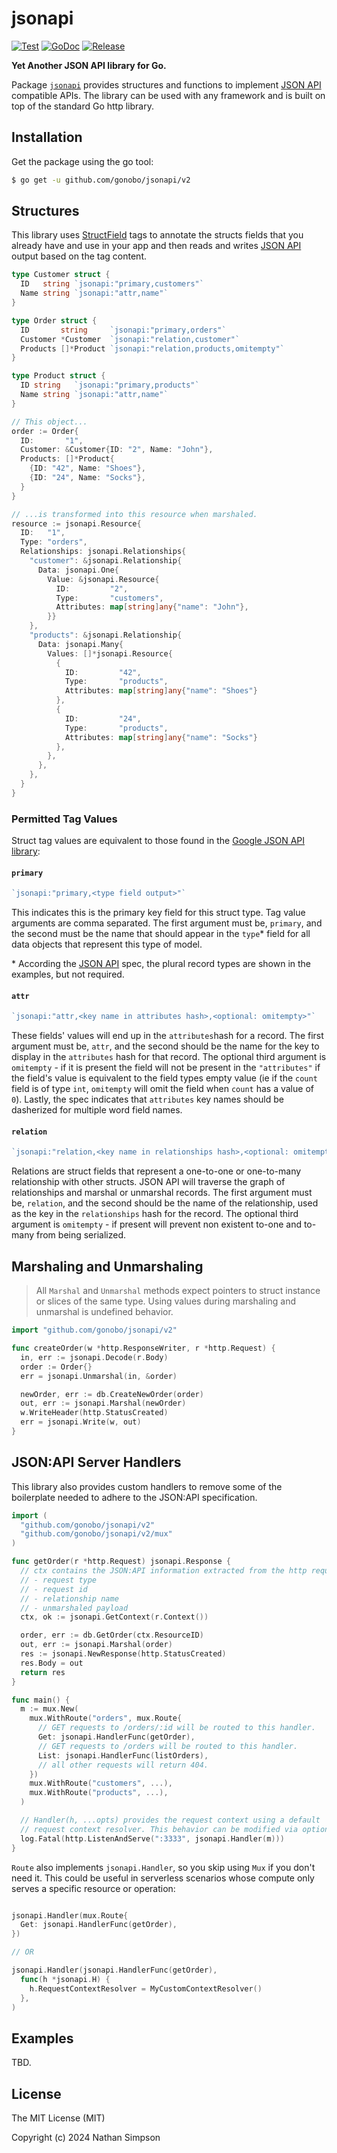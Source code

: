# jsonapi

[![Test](https://github.com/nisimpson/gibbon/actions/workflows/jsonapi-test.yml/badge.svg)](https://github.com/nisimpson/gibbon/actions/workflows/jsonapi-test.yml)
[![GoDoc](https://godoc.org/github.com/gonobo/jsonapi/v2?status.svg)](http://godoc.org/github.com/gonobo/jsonapi/v2)
[![Release](https://img.shields.io/github/release/gonobo/jsonapi.svg)](https://github.com/gonobo/releases)

**Yet Another JSON API library for Go.**

Package [`jsonapi`](http://godoc.org/github.com/gonobo/jsonapi/v2) provides structures and functions to implement [JSON API](http://jsonapi.org) compatible APIs. The library can be used with any framework and is built on top of the standard Go http library.

## Installation

Get the package using the go tool:

```bash
$ go get -u github.com/gonobo/jsonapi/v2
```

## Structures

This library uses [StructField](http://golang.org/pkg/reflect/#StructField)
tags to annotate the structs fields that you already have and use in
your app and then reads and writes [JSON API](http://jsonapi.org)
output based on the tag content.

```go
type Customer struct {
  ID   string `jsonapi:"primary,customers"`
  Name string `jsonapi:"attr,name"`
}

type Order struct {
  ID       string     `jsonapi:"primary,orders"`
  Customer *Customer  `jsonapi:"relation,customer"`
  Products []*Product `jsonapi:"relation,products,omitempty"`
}

type Product struct {
  ID string   `jsonapi:"primary,products"`
  Name string `jsonapi:"attr,name"`
}

// This object...
order := Order{
  ID:       "1",
  Customer: &Customer{ID: "2", Name: "John"},
  Products: []*Product{
    {ID: "42", Name: "Shoes"},
    {ID: "24", Name: "Socks"},
  }
}

// ...is transformed into this resource when marshaled.
resource := jsonapi.Resource{
  ID:   "1",
  Type: "orders",
  Relationships: jsonapi.Relationships{
    "customer": &jsonapi.Relationship{
      Data: jsonapi.One{
        Value: &jsonapi.Resource{
          ID:         "2",
          Type:       "customers",
          Attributes: map[string]any{"name": "John"},
        }}
    },
    "products": &jsonapi.Relationship{
      Data: jsonapi.Many{
        Values: []*jsonapi.Resource{
          {
            ID:         "42",
            Type:       "products",
            Attributes: map[string]any{"name": "Shoes"}
          },
          {
            ID:         "24",
            Type:       "products",
            Attributes: map[string]any{"name": "Socks"}
          },
        },
      },
    },
  }
}
```

### Permitted Tag Values

Struct tag values are equivalent to those found in the
[Google JSON API library](https://github.com/google/jsonapi):

#### `primary`

```go
`jsonapi:"primary,<type field output>"`
```

This indicates this is the primary key field for this struct type.
Tag value arguments are comma separated. The first argument must be,
`primary`, and the second must be the name that should appear in the
`type`\* field for all data objects that represent this type of model.

\* According the [JSON API](http://jsonapi.org) spec, the plural record
types are shown in the examples, but not required.

#### `attr`

```go
`jsonapi:"attr,<key name in attributes hash>,<optional: omitempty>"`
```

These fields' values will end up in the `attributes`hash for a record.
The first argument must be, `attr`, and the second should be the name
for the key to display in the `attributes` hash for that record. The optional
third argument is `omitempty` - if it is present the field will not be present
in the `"attributes"` if the field's value is equivalent to the field types
empty value (ie if the `count` field is of type `int`, `omitempty` will omit the
field when `count` has a value of `0`). Lastly, the spec indicates that
`attributes` key names should be dasherized for multiple word field names.

#### `relation`

```go
`jsonapi:"relation,<key name in relationships hash>,<optional: omitempty>"`
```

Relations are struct fields that represent a one-to-one or one-to-many
relationship with other structs. JSON API will traverse the graph of
relationships and marshal or unmarshal records. The first argument must
be, `relation`, and the second should be the name of the relationship,
used as the key in the `relationships` hash for the record. The optional
third argument is `omitempty` - if present will prevent non existent to-one and
to-many from being serialized.

## Marshaling and Unmarshaling

> All `Marshal` and `Unmarshal` methods expect pointers to struct
> instance or slices of the same type. Using values during marshaling and
> unmarshal is undefined behavior.

```go
import "github.com/gonobo/jsonapi/v2"

func createOrder(w *http.ResponseWriter, r *http.Request) {
  in, err := jsonapi.Decode(r.Body)
  order := Order{}
  err = jsonapi.Unmarshal(in, &order)

  newOrder, err := db.CreateNewOrder(order)
  out, err := jsonapi.Marshal(newOrder)
  w.WriteHeader(http.StatusCreated)
  err = jsonapi.Write(w, out)
}
```

## JSON:API Server Handlers

This library also provides custom handlers to remove some of the boilerplate needed to adhere to the
JSON:API specification.

```go
import (
  "github.com/gonobo/jsonapi/v2"
  "github.com/gonobo/jsonapi/v2/mux"
)

func getOrder(r *http.Request) jsonapi.Response {
  // ctx contains the JSON:API information extracted from the http request:
  // - request type
  // - request id
  // - relationship name
  // - unmarshaled payload
  ctx, ok := jsonapi.GetContext(r.Context())

  order, err := db.GetOrder(ctx.ResourceID)
  out, err := jsonapi.Marshal(order)
  res := jsonapi.NewResponse(http.StatusCreated)
  res.Body = out
  return res
}

func main() {
  m := mux.New(
    mux.WithRoute("orders", mux.Route{
      // GET requests to /orders/:id will be routed to this handler.
      Get: jsonapi.HandlerFunc(getOrder),
      // GET requests to /orders will be routed to this handler.
      List: jsonapi.HandlerFunc(listOrders),
      // all other requests will return 404.
    })
    mux.WithRoute("customers", ...),
    mux.WithRoute("products", ...),
  )

  // Handler(h, ...opts) provides the request context using a default
  // request context resolver. This behavior can be modified via options.
  log.Fatal(http.ListenAndServe(":3333", jsonapi.Handler(m)))
}

```

`Route` also implements `jsonapi.Handler`, so you skip using `Mux` if you don't need it.
This could be useful in serverless scenarios whose compute only serves a specific
resource or operation:

```go

jsonapi.Handler(mux.Route{
  Get: jsonapi.HandlerFunc(getOrder),
})

// OR

jsonapi.Handler(jsonapi.HandlerFunc(getOrder),
  func(h *jsonapi.H) {
    h.RequestContextResolver = MyCustomContextResolver()
  },
)
```

## Examples

TBD.

## License

The MIT License (MIT)

Copyright (c) 2024 Nathan Simpson
